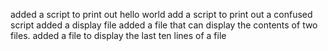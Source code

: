 added a script to print out hello world
add a script to print out a confused script
added a display file
added a file that can display the contents of two files.
added a file to display the last ten lines of a file

